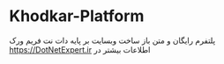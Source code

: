 # Khodkar-Platform
پلتفرم رایگان و متن باز ساخت وبسایت بر پایه دات نت فریم ورک
<br>
 https://DotNetExpert.ir اطلاعات بیشتر در
